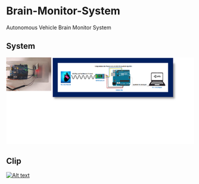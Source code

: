 # Brain-Monitor-System
Autonomous Vehicle Brain Monitor System

## System

![](image/system.png)

## Clip

[![Alt text](https://img.youtube.com/vi/VID/0.jpg)](https://www.youtube.com/watch?v=jtP-EtAEDgA&t=315s)
